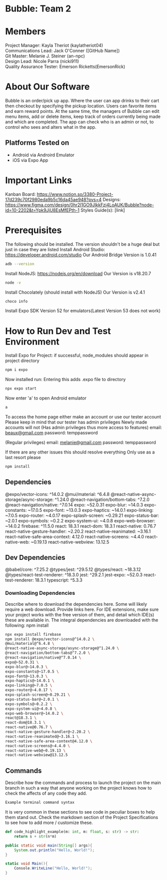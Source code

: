 # Bubble: Team 2
# Members
Project Manager: Kayla Theriot (kaylatheriot04)\
Communications Lead: Jack O'Conner ([GitHub Name])\
Git Master: Melanie J. Steiner (an-npc)\
Design Lead: Nicole Parra (nicki911)\
Quality Assurance Tester: Emerson Ricketts(EmersonRick)

# About Our Software
Bubble is an order/pick up app. Where the user can app drinks to their cart
then checkout by specifying the pickup location. Users can favorite items and 
earn reward points. At the same time, the managers of Bubble can edit menu items,
add or delete items, keep track of orders currently being made and which are 
completed. The app can check who is an admin or not, to control who sees and 
alters what in the app. 

## Platforms Tested on
- Android via Androird Emulator
- iOS via Expo App

# Important Links
Kanban Board: https://www.notion.so/3380-Project-17d239c70f2980eda9b5c16da45ae948?pvs=4
Designs: https://www.figma.com/design/0hr2l1GO9JlkkFzj4LoAUK/Bubble?node-id=10-2202&t=Ypk9JjU8EsMfEPth-1
Styles Guide(s): [link]

# Prerequisites
The following should be installed. The version shouldn't be a huge deal but just in case they are listed
Install Android Studio: https://developer.android.com/studio 
Our Android Bridge Version is 1.0.41
```sh
adb --version
```
Install NodeJS: https://nodejs.org/en/download 
Our Version is v18.20.7
```sh
node -v
```
Install Chocolately (should install with NodeJS)
Our Version is v2.4.1
```sh
choco info
```
Install Expo SDK Version 52 for emulators(Latest Version 53 does not work)

# How to Run Dev and Test Environment
Install Expo for Project: 
if successful, node_modules should appear in project directory
```sh
npm i expo
```
Now installed run:
Entering this adds .expo file to directory
```sh
npx expo start
```
Now enter 'a' to open Android emulator
```sh
a
```
To access the home page either make an account
or use our tester account
Please keep in mind that our tester has admin privileges
Newly made accounts will not
(Has admin privileges thus more access to features)
email: beaux@gmail.com
password: temppassword

(Regular privileges)
email: melanie@gmail.com
password: temppassword

If there are any other issues this should resolve everything
Only use as a last resort please
```sh
npm install
```

## Dependencies
@expo/vector-icons: ^14.0.2
@mui/material: ^6.4.8
@react-native-async-storage/async-storage: ^1.24.0
@react-navigation/bottom-tabs: ^7.2.0
@react-navigation/native: ^7.0.14
expo: ~52.0.31
expo-blur: ~14.0.3
expo-constants: ~17.0.5
expo-font: ~13.0.3
expo-haptics: ~14.0.1
expo-linking: ~7.0.5
expo-router: ~4.0.17
expo-splash-screen: ~0.29.21
expo-status-bar: ~2.0.1
expo-symbols: ~0.2.2
expo-system-ui: ~4.0.8
expo-web-browser: ~14.0.2
firebase: ^11.5.0
react: 18.3.1
react-dom: 18.3.1
react-native: 0.76.7
react-native-gesture-handler: ~2.20.2
react-native-reanimated: ~3.16.1
react-native-safe-area-context: 4.12.0
react-native-screens: ~4.4.0
react-native-web: ~0.19.13
react-native-webview: 13.12.5

## Dev Dependencies
@babel/core: ^7.25.2
@types/jest: ^29.5.12
@types/react: ~18.3.12
@types/react-test-renderer: ^18.3.0
jest: ^29.2.1
jest-expo: ~52.0.3
react-test-renderer: 18.3.1
typescript: ^5.3.3

### Downloading Dependencies
Describe where to download the dependencies here. Some will likely require a web download. Provide links here. For IDE extensions, make sure your project works with the free version of them, and detail which IDE(s) these are available in.
The integral dependencies are downloaded with the following:
npm install 
```sh
npx expo install firebase 
npm install @expo/vector-icons@^14.0.2 \
@mui/material@^6.4.8 \
@react-native-async-storage/async-storage@^1.24.0 \
@react-navigation/bottom-tabs@^7.2.0 \
@react-navigation/native@^7.0.14 \
expo@~52.0.31 \
expo-blur@~14.0.3 \
expo-constants@~17.0.5 \
expo-font@~13.0.3 \
expo-haptics@~14.0.1 \
expo-linking@~7.0.5 \
expo-router@~4.0.17 \
expo-splash-screen@~0.29.21 \
expo-status-bar@~2.0.1 \
expo-symbols@~0.2.2 \
expo-system-ui@~4.0.8 \
expo-web-browser@~14.0.2 \
react@18.3.1 \
react-dom@18.3.1 \
react-native@0.76.7 \
react-native-gesture-handler@~2.20.2 \
react-native-reanimated@~3.16.1 \
react-native-safe-area-context@4.12.0 \
react-native-screens@~4.4.0 \
react-native-web@~0.19.13 \
react-native-webview@13.12.5
```

## Commands
Describe how the commands and process to launch the project on the main branch in such a way that anyone working on the project knows how to check the affects of any code they add.

```sh
Example terminal command syntax
```

It is very common in these sections to see code in peculiar boxes to help them stand out. Check the markdown section of the Project Specifications to see how to add more / customize these.

```python
def code_highlight_example(m: int, m: float, s: str) -> str:
	return s + str(n*m)
```

```java
public static void main(String[] args){
	System.out.println("Hello, World!");
}
```

```c#
static void Main(){
	Console.WriteLine("Hello, World!");
}
```

